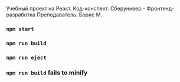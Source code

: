 Учебный проект на Реакт.
Код-конспект.
Сберунивер - Фронтенд-разработка
Преподаватель: Борис М.

### `npm start`
### `npm run build`
### `npm run eject`
### `npm run build` fails to minify
